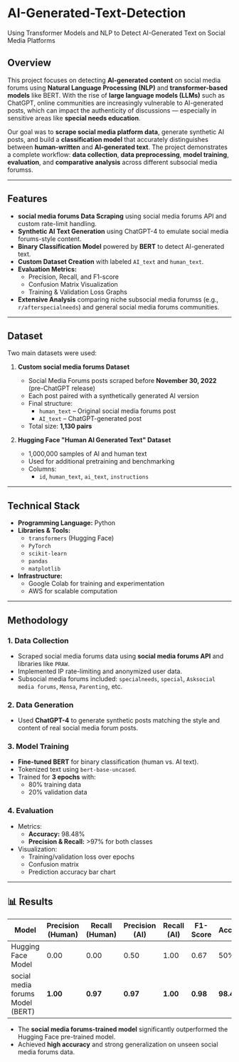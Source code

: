 # AI-Generated-Text-Detection
Using Transformer Models and NLP to Detect AI-Generated Text on Social Media Platforms


## Overview
This project focuses on detecting **AI-generated content** on social media forums using **Natural Language Processing (NLP)** and **transformer-based models** like BERT. With the rise of **large language models (LLMs)** such as ChatGPT, online communities are increasingly vulnerable to AI-generated posts, which can impact the authenticity of discussions — especially in sensitive areas like **special needs education**.  

Our goal was to **scrape social media platform data**, generate synthetic AI posts, and build a **classification model** that accurately distinguishes between **human-written** and **AI-generated text**. The project demonstrates a complete workflow: **data collection**, **data preprocessing**, **model training**, **evaluation**, and **comparative analysis** across different subsocial media forumss.

---

##  Features
- **social media forums Data Scraping** using social media forums API and custom rate-limit handling.  
- **Synthetic AI Text Generation** using ChatGPT-4 to emulate social media forums-style content.  
- **Binary Classification Model** powered by **BERT** to detect AI-generated text.  
- **Custom Dataset Creation** with labeled `AI_text` and `human_text`.  
- **Evaluation Metrics:**
  - Precision, Recall, and F1-score
  - Confusion Matrix Visualization
  - Training & Validation Loss Graphs
- **Extensive Analysis** comparing niche subsocial media forumss (e.g., `r/afterspecialneeds`) and general social media forums communities.

---

##  Dataset
Two main datasets were used:

1. **Custom social media forums Dataset**  
   - Social Media Forums posts scraped before **November 30, 2022** (pre-ChatGPT release)  
   - Each post paired with a synthetically generated AI version  
   - Final structure:
     - `human_text` – Original social media forums post  
     - `AI_text` – ChatGPT-generated post  
   - Total size: **1,130 pairs**

2. **Hugging Face "Human AI Generated Text" Dataset**  
   - 1,000,000 samples of AI and human text  
   - Used for additional pretraining and benchmarking  
   - Columns:
     - `id`, `human_text`, `ai_text`, `instructions`

---

##  Technical Stack
- **Programming Language:** Python  
- **Libraries & Tools:**
  - `transformers` (Hugging Face)
  - `PyTorch`
  - `scikit-learn`
  - `pandas`
  - `matplotlib`
- **Infrastructure:**
  - Google Colab for training and experimentation
  - AWS for scalable computation

---

## Methodology

### 1. Data Collection
- Scraped social media forums data using **social media forums API** and libraries like `PRAW`.
- Implemented IP rate-limiting and anonymized user data.
- Subsocial media forums included: `specialneeds`, `special`, `Asksocial media forums`, `Mensa`, `Parenting`, etc.

### 2. Data Generation
- Used **ChatGPT-4** to generate synthetic posts matching the style and content of real social media forum posts.

### 3. Model Training
- **Fine-tuned BERT** for binary classification (human vs. AI text).
- Tokenized text using `bert-base-uncased`.
- Trained for **3 epochs** with:
  - 80% training data
  - 20% validation data

### 4. Evaluation
- Metrics:
  - **Accuracy:** 98.48%
  - **Precision & Recall:** >97% for both classes
- Visualization:
  - Training/validation loss over epochs
  - Confusion matrix
  - Prediction accuracy bar chart

---

## 📊 Results

| Model           | Precision (Human) | Recall (Human) | Precision (AI) | Recall (AI) | F1-Score | Accuracy |
|-----------------|-------------------|----------------|----------------|------------|----------|----------|
| Hugging Face Model | 0.00            | 0.00           | 0.50           | 1.00       | 0.67     | 50%      |
| social media forums Model (BERT) | **1.00**        | **0.97**       | **0.97**       | **1.00**   | **0.98** | **98.48%** |

- The **social media forums-trained model** significantly outperformed the Hugging Face pre-trained model.
- Achieved **high accuracy** and strong generalization on unseen social media forums data.


